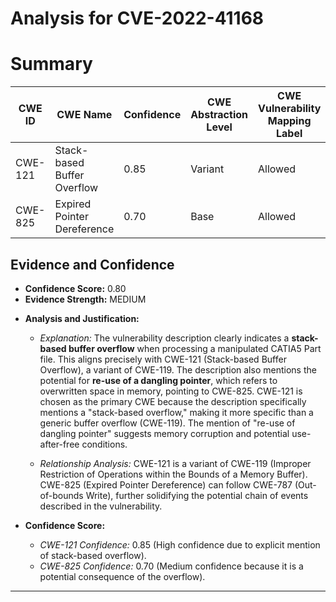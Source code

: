 # Analysis for CVE-2022-41168

# Summary
| CWE ID | CWE Name | Confidence | CWE Abstraction Level | CWE Vulnerability Mapping Label | CWE-Vulnerability Mapping Notes |
|---|---|---|---|---|---|
| CWE-121 | Stack-based Buffer Overflow | 0.85 | Variant | Allowed | Primary CWE |
| CWE-825 | Expired Pointer Dereference | 0.70 | Base | Allowed | Secondary Candidate |

## Evidence and Confidence

*   **Confidence Score:** 0.80
*   **Evidence Strength:** MEDIUM

- **Analysis and Justification:**  
  - *Explanation:* The vulnerability description clearly indicates a **stack-based buffer overflow** when processing a manipulated CATIA5 Part file. This aligns precisely with CWE-121 (Stack-based Buffer Overflow), a variant of CWE-119. The description also mentions the potential for **re-use of a dangling pointer**, which refers to overwritten space in memory, pointing to CWE-825. CWE-121 is chosen as the primary CWE because the description specifically mentions a "stack-based overflow," making it more specific than a generic buffer overflow (CWE-119). The mention of "re-use of dangling pointer" suggests memory corruption and potential use-after-free conditions.
  
  - *Relationship Analysis:* CWE-121 is a variant of CWE-119 (Improper Restriction of Operations within the Bounds of a Memory Buffer). CWE-825 (Expired Pointer Dereference) can follow CWE-787 (Out-of-bounds Write), further solidifying the potential chain of events described in the vulnerability.

- **Confidence Score:**  
  - *CWE-121 Confidence:* 0.85 (High confidence due to explicit mention of stack-based overflow).
  - *CWE-825 Confidence:* 0.70 (Medium confidence because it is a potential consequence of the overflow).

---